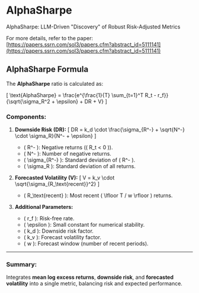 # AlphaSharpe
AlphaSharpe: LLM-Driven "Discovery" of Robust Risk-Adjusted Metrics

For more details, refer to the paper:  
[https://papers.ssrn.com/sol3/papers.cfm?abstract_id=5111141](https://papers.ssrn.com/sol3/papers.cfm?abstract_id=5111141)

## AlphaSharpe Formula

The **AlphaSharpe** ratio is calculated as:

\[
\text{AlphaSharpe} = \frac{e^{\frac{1}{T} \sum_{t=1}^T R_t - r_f}}{\sqrt{\sigma_R^2 + \epsilon} + DR + V}
\]

### Components:

1. **Downside Risk (DR):**
   \[
   DR = k_d \cdot \frac{\sigma_{R^-} + \sqrt{N^-} \cdot \sigma_R}{N^- + \epsilon}
   \]
   - \( R^- \): Negative returns (\( R_t < 0 \)).
   - \( N^- \): Number of negative returns.
   - \( \sigma_{R^-} \): Standard deviation of \( R^- \).
   - \( \sigma_R \): Standard deviation of all returns.

2. **Forecasted Volatility (V):**
   \[
   V = k_v \cdot \sqrt{\sigma_{R_\text{recent}}^2}
   \]
   - \( R_\text{recent} \): Most recent \( \lfloor T / w \rfloor \) returns.

3. **Additional Parameters:**
   - \( r_f \): Risk-free rate.
   - \( \epsilon \): Small constant for numerical stability.
   - \( k_d \): Downside risk factor.
   - \( k_v \): Forecast volatility factor.
   - \( w \): Forecast window (number of recent periods).

---

### Summary:

Integrates **mean log excess returns**, **downside risk**, and **forecasted volatility** into a single metric, balancing risk and expected performance.
